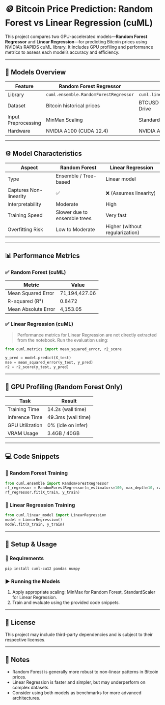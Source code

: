 # 🪙 Bitcoin Price Prediction: Random Forest vs Linear Regression (cuML)

This project compares two GPU-accelerated models—**Random Forest Regressor** and **Linear Regression**—for predicting Bitcoin prices using NVIDIA’s RAPIDS cuML library. It includes GPU profiling and performance metrics to assess each model’s accuracy and efficiency.

---

## 📘 Models Overview

| Feature                     | Random Forest Regressor                       | Linear Regression                            |
|----------------------------|-----------------------------------------------|----------------------------------------------|
| Library                    | `cuml.ensemble.RandomForestRegressor`         | `cuml.linear_model.LinearRegression`         |
| Dataset                    | Bitcoin historical prices                     | BTCUSD 1-min data via Google Drive           |
| Input Preprocessing        | MinMax Scaling                                | Standard Scaling                              |
| Hardware                   | NVIDIA A100 (CUDA 12.4)                        | NVIDIA A100 (CUDA 12.4)                     |

---

## ⚙️ Model Characteristics

| Aspect                     | Random Forest                                | Linear Regression                            |
|---------------------------|----------------------------------------------|----------------------------------------------|
| Type                      | Ensemble / Tree-based                        | Linear model                                 |
| Captures Non-linearity    | ✅                                            | ❌ (Assumes linearity)                        |
| Interpretability          | Moderate                                     | High                                         |
| Training Speed            | Slower due to ensemble trees                 | Very fast                                    |
| Overfitting Risk          | Low to Moderate                              | Higher (without regularization)             |

---

## 📊 Performance Metrics

### ✅ Random Forest (cuML)
| Metric                | Value          |
|----------------------|----------------|
| Mean Squared Error   | 71,194,427.06  |
| R-squared (R²)       | 0.8472         |
| Mean Absolute Error  | 4,153.05       |

### ✅ Linear Regression (cuML)
> Performance metrics for Linear Regression are not directly extracted from the notebook. Run the evaluation using:
```python
from cuml.metrics import mean_squared_error, r2_score

y_pred = model.predict(X_test)
mse = mean_squared_error(y_test, y_pred)
r2 = r2_score(y_test, y_pred)
```

---

## 🔬 GPU Profiling (Random Forest Only)

| Task            | Result            |
|-----------------|-------------------|
| Training Time   | 14.2s (wall time) |
| Inference Time  | 49.3ms (wall time)|
| GPU Utilization | 0% (idle on infer)|
| VRAM Usage      | 3.4GB / 40GB      |


---

## 💻 Code Snippets

### 📌 Random Forest Training
```python
from cuml.ensemble import RandomForestRegressor
rf_regressor = RandomForestRegressor(n_estimators=100, max_depth=10, random_state=101)
rf_regressor.fit(X_train, y_train)
```

### 📌 Linear Regression Training
```python
from cuml.linear_model import LinearRegression
model = LinearRegression()
model.fit(X_train, y_train)
```

---

## 🚀 Setup & Usage

### 🔧 Requirements
```bash
pip install cuml-cu12 pandas numpy
```

### ▶️ Running the Models
1. Apply appropriate scaling: MinMax for Random Forest, StandardScaler for Linear Regression.
2. Train and evaluate using the provided code snippets.

---

## 📜 License

This project may include third-party dependencies and is subject to their respective licenses.


---

## 📝 Notes

- Random Forest is generally more robust to non-linear patterns in Bitcoin prices.
- Linear Regression is faster and simpler, but may underperform on complex datasets.
- Consider using both models as benchmarks for more advanced architectures.

